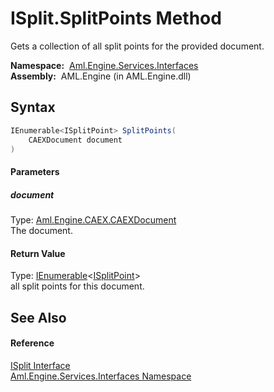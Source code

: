ISplit.SplitPoints Method
=========================
Gets a collection of all split points for the provided document.

  **Namespace:**  [Aml.Engine.Services.Interfaces][1]  
  **Assembly:**  AML.Engine (in AML.Engine.dll)

Syntax
------

```csharp
IEnumerable<ISplitPoint> SplitPoints(
	CAEXDocument document
)
```

#### Parameters

##### *document*
Type: [Aml.Engine.CAEX.CAEXDocument][2]  
The document.

#### Return Value
Type: [IEnumerable][3]&lt;[ISplitPoint][4]>  
all split points for this document.

See Also
--------

#### Reference
[ISplit Interface][5]  
[Aml.Engine.Services.Interfaces Namespace][1]  

[1]: ../README.md
[2]: ../../Aml.Engine.CAEX/CAEXDocument/README.md
[3]: https://docs.microsoft.com/dotnet/api/system.collections.generic.ienumerable-1
[4]: ../ISplitPoint/README.md
[5]: README.md
[6]: https://www.automationml.org
[7]: ../../icons/logoShade.png